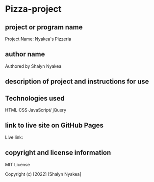 # Pizza-project

## project or program name
Project Name: Nyakea's Pizzeria

## author name
Authored by Shalyn Nyakea

## description of project and instructions for use


## Technologies used
HTML
CSS
JavaScript/ jQuery

## link to live site on GitHub Pages
Live link: 

## copyright and license information
MIT License

Copyright (c) [2022] [Shalyn Nyakea]